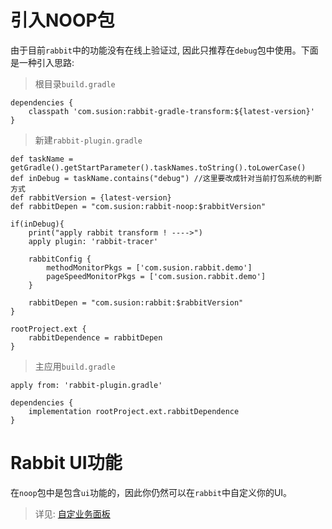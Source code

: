 # 引入NOOP包

由于目前`rabbit`中的功能没有在线上验证过, 因此只推荐在`debug`包中使用。下面是一种引入思路:

>根目录`build.gradle`

```
dependencies {
    classpath 'com.susion:rabbit-gradle-transform:${latest-version}'
}
```

>新建`rabbit-plugin.gradle`

```
def taskName = getGradle().getStartParameter().taskNames.toString().toLowerCase()
def inDebug = taskName.contains("debug") //这里要改成针对当前打包系统的判断方式
def rabbitVersion = {latest-version}
def rabbitDepen = "com.susion:rabbit-noop:$rabbitVersion"

if(inDebug){
    print("apply rabbit transform ! ---->")
    apply plugin: 'rabbit-tracer'

    rabbitConfig {
        methodMonitorPkgs = ['com.susion.rabbit.demo']
        pageSpeedMonitorPkgs = ['com.susion.rabbit.demo']
    }

    rabbitDepen = "com.susion:rabbit:$rabbitVersion"
}

rootProject.ext {
    rabbitDependence = rabbitDepen
}
```

>主应用`build.gradle`

```
apply from: 'rabbit-plugin.gradle'

dependencies {
    implementation rootProject.ext.rabbitDependence
}

```

# Rabbit UI功能

在`noop`包中是包含`ui`功能的，因此你仍然可以在`rabbit`中自定义你的UI。

> 详见: [自定业务面板](./custom-page.md)
